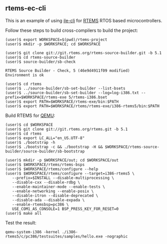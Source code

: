 ## rtems-ec-cli

This is an example of using [ile-cli] for [RTEMS] RTOS based microcontrollers.

Follow these steps to build cross-compilers to build the project:
```
(user)$ export WORKSPACE=$(pwd)/rtems-project
(user)$ mkdir -p $WORKSPACE; cd $WORKSPACE

(user)$ git clone git://git.rtems.org/rtems-source-builder.git -b 5.1
(user)$ cd rtems-source-builder
(user)$ source-builder/sb-check

RTEMS Source Builder - Check, 5 (46e9d4911f09 modified)
Environment is ok

(user)$ cd rtems
(user)$ ../source-builder/sb-set-builder --list-bsets
(user)$ ../source-builder/sb-set-builder --log=log-i386.txt --prefix=$WORKSPACE/rtems-exe 5/rtems-i386.bset
(user)$ export PATH=$WORKSPACE/rtems-exe/bin:$PATH
(user)$ export PATH=$WORKSPACE/rtems/rtems-exe/i386-rtems5/bin:$PATH
```
Build RTEMS for [QEMU]:
```
(user)$ cd $WORKSPACE
(user)$ git clone git://git.rtems.org/rtems.git -b 5.1
(user)$ cd rtems
(user)$ export LC_ALL="en_US.UTF-8"
(user)$ ./bootstrap -h
(user)$ ./bootstrap -c && ./bootstrap -H && $WORKSPACE/rtems-source-builder/source-builder/sb-bootstrap

(user)$ mkdir -p $WORKSPACE/out; cd $WORKSPACE/out
(user)$ $WORKSPACE/rtems/rtems-bsps
(user)$ $WORKSPACE/rtems/configure --help
(user)$ $WORKSPACE/rtems/configure --target=i386-rtems5 \
   --prefix=$INSTALL --disable-multiprocessing \
   --disable-cxx --disable-rdbg \
   --enable-maintainer-mode --enable-tests \
   --enable-networking --enable-posix \
   --disable-itron --disable-deprecated \
   --disable-ada --disable-expada \
   --enable-rtemsbsp=pc386 \
   USE_COM1_AS_CONSOLE=1 BSP_PRESS_KEY_FOR_RESET=0
(user)$ make all
```
Test the result:
```
qemu-system-i386 -kernel ./i386-rtems5/c/pc386/testsuites/samples/hello.exe -nographic
```


[ile-cli]: https://github.com/maxpoliak/ile-cli
[RTEMS]: https://www.rtems.org/
[QEMU]: https://www.qemu.org/
